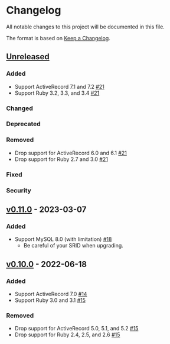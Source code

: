 # Changelog

All notable changes to this project will be documented in this file.

The format is based on [Keep a Changelog](https://keepachangelog.com/en/1.0.0/).

## [Unreleased]

### Added

- Support ActiveRecord 7.1 and 7.2 [#21](https://github.com/cookpad/armg/pull/21)
- Support Ruby 3.2, 3.3, and 3.4 [#21](https://github.com/cookpad/armg/pull/21)

### Changed

### Deprecated

### Removed

- Drop support for ActiveRecord 6.0 and 6.1 [#21](https://github.com/cookpad/armg/pull/21)
- Drop support for Ruby 2.7 and 3.0 [#21](https://github.com/cookpad/armg/pull/21)

### Fixed

### Security

## [v0.11.0] - 2023-03-07

### Added

- Support MySQL 8.0 (with limitation) [#18](https://github.com/cookpad/armg/pull/18)
    - Be careful of your SRID when upgrading.

## [v0.10.0] - 2022-06-18

### Added

- Support ActiveRecord 7.0 [#14](https://github.com/cookpad/armg/pull/14)
- Support Ruby 3.0 and 3.1 [#15](https://github.com/cookpad/armg/pull/15)

### Removed

- Drop support for ActiveRecord 5.0, 5.1, and 5.2 [#15](https://github.com/cookpad/armg/pull/15)
- Drop support for Ruby 2.4, 2.5, and 2.6 [#15](https://github.com/cookpad/armg/pull/15)

[Unreleased]: https://github.com/cookpad/armg/compare/v0.10.0...HEAD
[v0.10.0]: https://github.com/cookpad/armg/compare/v0.9.0...v0.10.0
[v0.11.0]: https://github.com/cookpad/armg/compare/v0.10.0...v0.11.0
